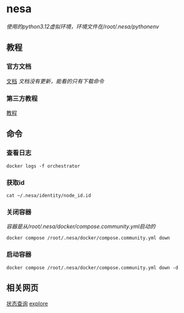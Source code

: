 # nesa
*使用的python3.12虚拟环境，环境文件在/root/.nesa/pythonenv*
## 教程
### 官方文档
[文档](https://docs.nesa.ai/nesa/run-a-nesa-node/installation)
*文档没有更新，能看的只有下载命令*
### 第三方教程
[教程](https://cryptonodehindi.medium.com/nesa-run-a-nesa-miner-node-61d619cfe36b)

## 命令
### 查看日志
```
docker logs -f orchestrator
```
### 获取id
```
cat ~/.nesa/identity/node_id.id
```
### 关闭容器
*容器是从/root/.nesa/docker/compose.community.yml启动的*
```
docker compose /root/.nesa/docker/compose.community.yml down
```
### 启动容器
```
docker compose /root/.nesa/docker/compose.community.yml down -d
```
## 相关网页
[状态查询](https://node.nesa.ai/nodes/H8VCdNsCaFW5qzPz5bwYiVsVnXTB2GirFdz9UJh9MPar)
[explore](https://explorer-test.nesa.ai/nesa-testnet-3/dashboard)
